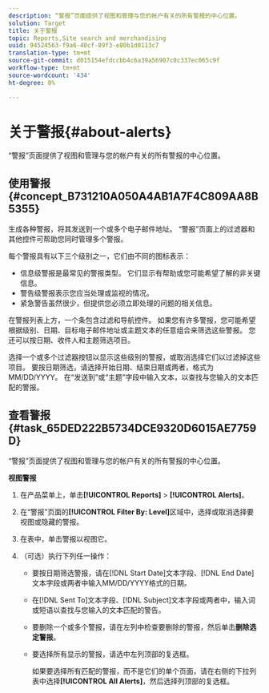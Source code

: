 ```yaml
---
description: “警报”页面提供了视图和管理与您的帐户有关的所有警报的中心位置。
solution: Target
title: 关于警报
topic: Reports,Site search and merchandising
uuid: 94524563-f9a6-40cf-89f3-e80b1d0113c7
translation-type: tm+mt
source-git-commit: d015154efdccbb4c6a39a56907c0c337ec065c9f
workflow-type: tm+mt
source-wordcount: '434'
ht-degree: 0%

---
```



# 关于警报{#about-alerts}

“警报”页面提供了视图和管理与您的帐户有关的所有警报的中心位置。

## 使用警报{#concept_B731210A050A4AB1A7F4C809AA8B5355}

生成各种警报，将其发送到一个或多个电子邮件地址。 “警报”页面上的过滤器和其他控件可帮助您同时管理多个警报。

每个警报具有以下三个级别之一，它们由不同的图标表示：

* 信息级警报是最常见的警报类型。 它们显示有帮助或您可能希望了解的非关键信息。
* 警告级警报表示您应当处理或监视的情况。
* 紧急警告虽然很少，但提供您必须立即处理的问题的相关信息。

在警报列表上方，一个条包含过滤和导航控件。 如果您有许多警报，您可能希望根据级别、日期、目标电子邮件地址或主题文本的任意组合来筛选这些警报。 您还可以按日期、收件人和主题筛选项目。

选择一个或多个过滤器按钮以显示这些级别的警报，或取消选择它们以过滤掉这些项目。 要按日期筛选，请选择开始日期、结束日期或两者，格式为MM/DD/YYYY。 在“发送到”或“主题”字段中输入文本，以查找与您输入的文本匹配的警报。

## 查看警报{#task_65DED222B5734DCE9320D6015AE7759D}

“警报”页面提供了视图和管理与您的帐户有关的所有警报的中心位置。

**视图警报**

1. 在产品菜单上，单击&#x200B;**[!UICONTROL Reports]** > **[!UICONTROL Alerts]**。
1. 在“警报”页面的&#x200B;**[!UICONTROL Filter By: Level]**&#x200B;区域中，选择或取消选择要视图或隐藏的警报。
1. 在表中，单击警报以视图它。
1. （可选）执行下列任一操作：

   * 要按日期筛选警报，请在[!DNL Start Date]文本字段、[!DNL End Date]文本字段或两者中输入MM/DD/YYYY格式的日期。

   * 在[!DNL Sent To]文本字段、[!DNL Subject]文本字段或两者中，输入词或短语以查找与您输入的文本匹配的警告。

   * 要删除一个或多个警报，请在左列中检查要删除的警报，然后单击&#x200B;**删除选定警报**。
   * 要选择所有显示的警报，请选中左列顶部的复选框。

      如果要选择所有匹配的警报，而不是它们的单个页面，请在右侧的下拉列表中选择&#x200B;**[!UICONTROL All Alerts]**，然后选择列顶部的复选框。

